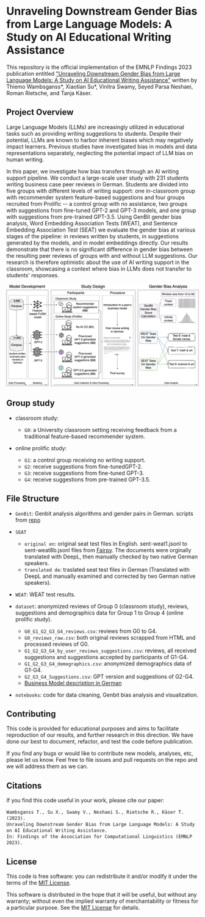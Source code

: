 # Unraveling Downstream Gender Bias from Large Language Models: A Study on AI Educational Writing Assistance
This repository is the official implementation of the EMNLP Findings 2023 publication entitled ["Unraveling Downstream Gender Bias from Large Language Models: A Study on AI Educational Writing Assistance"](https://openreview.net/forum?id=Mte6BK69zv) written by Thiemo Wambsganss*, Xiaotian Su*, Vinitra Swamy, Seyed Parsa Neshaei, Roman Rietsche, and Tanja Käser.

## Project Overview

Large Language Models (LLMs) are increasingly utilized in educational tasks such as providing writing suggestions to students. Despite their potential, LLMs are known to harbor inherent biases which may negatively impact learners. Previous studies have investigated bias in models and data representations separately, neglecting the potential impact of LLM bias on human writing.

In this paper, we investigate how bias transfers through an AI writing support pipeline. We conduct a large-scale user study with 231 students writing business case peer reviews in German. Students are divided into five groups with different levels of writing support: one in-classroom group with recommender system feature-based suggestions and four groups recruited from Prolific -- a control group with no assistance, two groups with suggestions from fine-tuned GPT-2 and GPT-3 models, and one group with suggestions from pre-trained GPT-3.5. Using GenBit gender bias analysis,  Word Embedding Association Tests (WEAT), and Sentence Embedding Association Test (SEAT) we evaluate the gender bias at various stages of the pipeline: in reviews written by students, in suggestions generated by the models, and in model embeddings directly. Our results demonstrate that there is no significant difference in gender bias between the resulting peer reviews of groups with and without LLM suggestions. Our research is therefore optimistic about the use of AI writing support in the classroom, showcasing a context where bias in LLMs does not transfer to students' responses.

![Pipeline](pipeline.png)

## Group study

- classroom study:
  - `G0`: a University classroom setting receiving feedback from a traditional feature-based recommender system.
  
- online prolific study:
  - `G1`: a control group receiving no writing support.
  - `G2`: receive suggestions from fine-tunedGPT-2.
  - `G3`: receive suggestions from fine-tuned GPT-3.
  - `G4`: receive suggestions from pre-trained GPT-3.5.

## File Structure

- `GenBit`: Genbit analysis algorithms and gender pairs in German.
  scripts from [repo](https://github.com/BordiaS/language-model-bias)

- `SEAT`
  - `original en`: original seat test files in English.
  sent-weat1.jsonl to sent-weat8b.jsonl files from [Fairpy](https://github.com/HrishikeshVish/Fairpy/tree/main/BiasDetection/data/weatStereotypes/gender). The documents were orginally translated with DeepL, then manually checked by two native German speakers.
  - `translated de`: traslated seat test files in German (Translated with DeepL and manually examined and corrected by two German native speakers).

- `WEAT`: WEAT test results.

- `dataset`: anonymized reviews of Group 0 (classroom study), reviews, suggestions and demographics data for Group 1 to Group 4 (online prolific study).

  - `G0_G1_G2_G3_G4_reviews.csv`: reviews from G0 to G4.
  - `G0_reviews_raw.csv`: both original reviews scrapped from HTML and processed reviews of G0.
  - `G1_G2_G3_G4_by_user_reviews_suggestions.csv`: reviews, all received suggestions and suggestions accepted by participants of G1-G4.
  - `G1_G2_G3_G4_demographics.csv`: anonymized demographics data of G1-G4.
  - `G2_G3_G4_Suggestions.csv`: GPT version and suggestions of G2-G4.
  - [Business Model description in German](https://www.youtube.com/watch?v=S_kLT2sXp_M)
    
- `notebooks`: code for data cleaning, Genbit bias analysis and visualization.

## Contributing 

This code is provided for educational purposes and aims to facilitate reproduction of our results, and further research 
in this direction. We have done our best to document, refactor, and test the code before publication.

If you find any bugs or would like to contribute new models, analyses, etc, please let us know. Feel free to file issues and pull requests on the repo and we will address them as we can.

## Citations
If you find this code useful in your work, please cite our paper:

```
Wambsganss T., Su X., Swamy V., Neshaei S., Rietsche R., Käser T. (2023). 
Unraveling Downstream Gender Bias from Large Language Models: A Study on AI Educational Writing Assistance.
In: Findings of the Association for Computational Linguistics (EMNLP 2023). 
```

## License
This code is free software: you can redistribute it and/or modify it under the terms of the [MIT License](LICENSE).

This software is distributed in the hope that it will be useful, but without any warranty; without even the implied warranty of merchantability or fitness for a particular purpose. See the [MIT License](LICENSE) for details.
